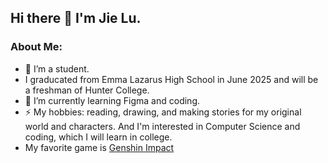## Hi there 👋 I'm Jie Lu.

### About Me:

- 🔭 I’m a student.
- I graducated from Emma Lazarus High School in June 2025 and will be a freshman of Hunter College.
- 🌱 I’m currently learning Figma and coding.
- ⚡ My hobbies: reading, drawing, and making stories for my original world and characters. And I'm interested in Computer Science and coding, which I will learn in college.
- My favorite game is [Genshin Impact](https://genshin.hoyoverse.com/en/)
